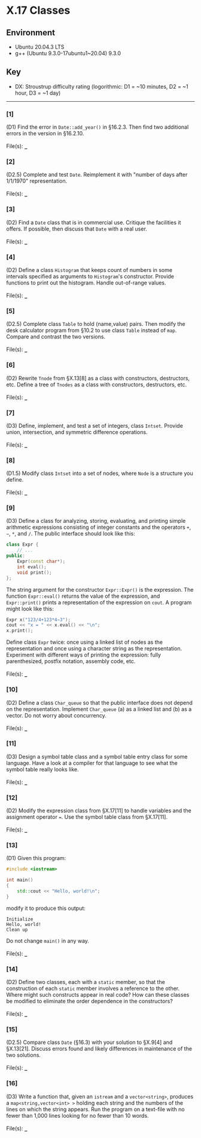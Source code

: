 # X.17 Classes

## Environment
- Ubuntu 20.04.3 LTS
- g++ (Ubuntu 9.3.0-17ubuntu1~20.04) 9.3.0

## Key
- DX: Stroustrup difficulty rating (logorithmic: D1 = ~10 minutes, D2 = ~1 hour, D3 = ~1 day)

---

### \[1\]
(D1) Find the error in `Date::add_year()` in §16.2.3. Then find two additional errors in the version in §16.2.10.\
\
File(s): [`_`](./)

### \[2\]
(D2.5) Complete and test `Date`. Reimplement it with "number of days after 1/1/1970" representation.\
\
File(s): [`_`](./)

### \[3\]
(D2) Find a `Date` class that is in commercial use. Critique the facilities it offers. If possible, then discuss that `Date` with a real user.\
\
File(s): [`_`](./)

### \[4\]
(D2) Define a class `Histogram` that keeps count of numbers in some intervals specified as arguments to `Histogram`'s constructor. Provide functions to print out the histogram. Handle out-of-range values.\
\
File(s): [`_`](./)

### \[5\]
(D2.5) Complete class `Table` to hold (name,value) pairs. Then modify the desk calculator program from §10.2 to use class `Table` instead of `map`. Compare and contrast the two versions.\
\
File(s): [`_`](./)

### \[6\]
(D2) Rewrite `Tnode` from §X.13\[8\] as a class with constructors, destructors, etc. Define a tree of `Tnodes` as a class with constructors, destructors, etc.\
\
File(s): [`_`](./)

### \[7\]
(D3) Define, implement, and test a set of integers, class `Intset`. Provide union, intersection, and symmetric difference operations.\
\
File(s): [`_`](./)

### \[8\]
(D1.5) Modify class `Intset` into a set of nodes, where `Node` is a structure you define.\
\
File(s): [`_`](./)

### \[9\]
(D3) Define a class for analyzing, storing, evaluating, and printing simple arithmetic expressions consisting of integer constants and the operators `+`, `−`, `*`, and `/`. The public interface should look like this:
```C++
class Expr {
    // ...
public:
    Expr(const char*);
    int eval();
    void print();
};
```
The string argument for the constructor `Expr::Expr()` is the expression. The function `Expr::eval()` returns the value of the expression, and `Expr::print()` prints a representation of the expression on `cout`. A program might look like this:
```C++
Expr x("123/4+123*4−3");
cout << "x = " << x.eval() << "\n";
x.print();
```
Define class `Expr` twice: once using a linked list of nodes as the representation and once using a character string as the representation. Experiment with different ways of printing the expression: fully parenthesized, postfix notation, assembly code, etc.\
\
File(s): [`_`](./)

### \[10\]
(D2) Define a class `Char_queue` so that the public interface does not depend on the representation. Implement `Char_queue` (a) as a linked list and (b) as a vector. Do not worry about concurrency.\
\
File(s): [`_`](./)

### \[11\]
(D3) Design a symbol table class and a symbol table entry class for some language. Have a look at a compiler for that language to see what the symbol table really looks like.\
\
File(s): [`_`](./)

### \[12\]
(D2) Modify the expression class from §X.17[11] to handle variables and the assignment operator `=`. Use the symbol table class from §X.17\[11\].\
\
File(s): [`_`](./)

### \[13\]
(D1) Given this program:
```C++
#include <iostream>

int main()
{
    std::cout << "Hello, world!\n";
}
```
modify it to produce this output:
```
Initialize
Hello, world!
Clean up
```
Do not change `main()` in any way.\
\
File(s): [`_`](./)

### \[14\]
(D2) Define two classes, each with a `static` member, so that the construction of each `static` member involves a reference to the other. Where might such constructs appear in real code? How can these classes be modified to eliminate the order dependence in the constructors?\
\
File(s): [`_`](./)

### \[15\]
(D2.5) Compare class `Date` (§16.3) with your solution to §X.9\[4\] and §X.13\[21\]. Discuss errors found and likely differences in maintenance of the two solutions.\
\
File(s): [`_`](./)

### \[16\]
(D3) Write a function that, given an `istream` and a `vector<string>`, produces a `map<string,vector<int> >` holding each string and the numbers of the lines on which the string
appears. Run the program on a text-file with no fewer than 1,000 lines looking for no fewer than 10 words.\
\
File(s): [`_`](./)
